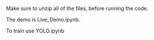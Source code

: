 Make sure to unzip all of the files, before running the code. 

The demo is Live_Demo.ipynb. 

To train use YOLO.ipynb
